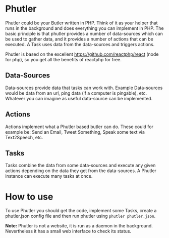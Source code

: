 Phutler
=======

Phutler could be your Butler written in PHP. Think of it as your helper that runs in the background and does everything you can implement in PHP.
The basic principle is that phutler provides a number of data-sources which can be used to gather data, and it provides a number of actions
that can be executed. A Task uses data from the data-sources and triggers actions.

Phutler is based on the excellent https://github.com/reactphp/react (node for php), so you get all the benefits of reactphp for free.


Data-Sources
------------
Data-sources provide data that tasks can work with. Example Data-sources would be data from an url, ping data (if a computer is pingable),
etc. Whatever you can imagine as useful data-source can be implemented.



Actions
-------
Actions implement what a Phutler based butler can do. These could for example be: Send an Email, Tweet Something, Speak some text via Text2Speech, etc.


Tasks
-----
Tasks combine the data from some data-sources and execute any given actions depending on the data they get from the data-sources.
A Phutler instance can execute many tasks at once.



How to use
==========
To use Phutler you should get the code, implement some Tasks, create a phutler.json config file and then run phutler using ``phutler phutler.json``.

**Note:** Phutler is not a website, it is run as a daemon in the background. Nevertheless it has a small web interface to check its status.




